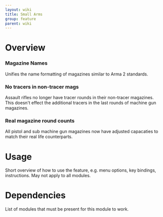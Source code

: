 ```yaml
---
layout: wiki
title: Small Arms
group: feature
parent: wiki
---
```


# Overview

### Magazine Names
Unifies the name formatting of magazines similar to Arma 2 standards.

### No tracers in non-tracer mags
Assault rifles no longer have tracer rounds in their non-tracer magazines. This doesn't effect the additional tracers in the last rounds of machine gun magazines.

### Real magazine round counts
All pistol and sub machine gun magazines now have adjusted capacaties to match their real life counterparts.


# Usage

Short overview of how to use the feature, e.g. menu options, key bindings, 
instructions. May not apply to all modules.


# Dependencies

List of modules that must be present for this module to work.
